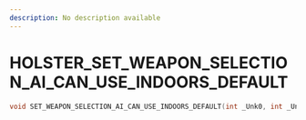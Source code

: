 ```yaml
---
description: No description available 
---
```


# HOLSTER\_SET_WEAPON_SELECTION_AI_CAN_USE_INDOORS_DEFAULT

```cpp
void SET_WEAPON_SELECTION_AI_CAN_USE_INDOORS_DEFAULT(int _Unk0, int _Unk1);
```